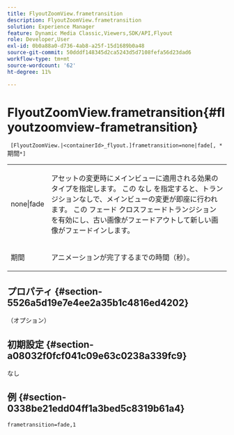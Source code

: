 ```yaml
---
title: FlyoutZoomView.frametransition
description: FlyoutZoomView.frametransition
solution: Experience Manager
feature: Dynamic Media Classic,Viewers,SDK/API,Flyout
role: Developer,User
exl-id: 0b0a88a0-d736-4ab8-a25f-15d1689b0a48
source-git-commit: 50dddf148345d2ca5243d5d7108fefa56d23dad6
workflow-type: tm+mt
source-wordcount: '62'
ht-degree: 11%

---
```


# FlyoutZoomView.frametransition{#flyoutzoomview-frametransition}

` [FlyoutZoomView.|<containerId>_flyout.]frametransition=none|fade[, *`期間`*]`

<table id="table_FC34B37AACFB4E92A37E1D2D93D5F0D2"> 
 <tbody> 
  <tr> 
   <td colname="col1"> <p> <span class="codeph"> none|fade</span> </p> </td> 
   <td colname="col2"> <p> アセットの変更時にメインビューに適用される効果のタイプを指定します。 この <span class="codeph"> なし</span> を指定すると、トランジションなしで、メインビューの変更が即座に行われます。 この <span class="codeph"> フェード</span> クロスフェードトランジションを有効にし、古い画像がフェードアウトして新しい画像がフェードインします。 </p> </td> 
  </tr> 
  <tr> 
   <td colname="col1"> <p><span class="codeph"><span class="varname"> 期間</span></span> </p> </td> 
   <td colname="col2"> <p> アニメーションが完了するまでの時間（秒）。 </p> </td> 
  </tr> 
 </tbody> 
</table>

## プロパティ {#section-5526a5d19e7e4ee2a35b1c4816ed4202}

（オプション）

## 初期設定 {#section-a08032f0fcf041c09e63c0238a339fc9}

なし

## 例 {#section-0338be21edd04ff1a3bed5c8319b61a4}

`frametransition=fade,1`
